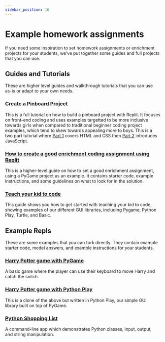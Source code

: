 ```yaml
---
sidebar_position: 16
---
```


# Example homework assignments

If you need some inspiration to set homework assignments or enrichment projects for your students, we've put together some guides and full projects that you can use.

## Guides and Tutorials

These are higher level guides and walkthrough tutorials that you can use as-is or adapt to your own needs.

### [Create a Pinboard Project](/tutorials/pinboard-project-part-1)

This is a full tutorial on how to build a pinboard project with Replit. It focuses on front-end coding and uses examples targetted to be more inclusive towards girls when compared to traditional beginner coding project examples, which tend to skew towards appealing more to boys. This is a two part tutorial where [Part 1](../tutorials/pinboard-project-part-1) covers HTML and CSS then [Part 2](../tutorials/pinboard-project-part-2) introduces JavaScript.

### [How to create a good enrichment coding assignment using Replit](tutorials/EnrichmentHomework)

This is a higher-level guide on how to set a good enrichment assignment, using a PyGame project as an example. It contains starter code, example instructions, and some guidelines on what to look for in the solution.

### [Teach your kid to code](tutorials/TeachYourKid)

This guide shows you how to get started with teaching your kid to code, showing examples of our different GUI libraries, including Pygame, Python Play, Turtle, and Basic.

## Example Repls

These are some examples that you can fork directly. They contain example starter code, model answers, and example instructions for your students.

### [Harry Potter game with PyGame]( https://replit.com/@ritza/PotterGame)

A basic game where the player can use their keyboard to move Harry and catch the snitch.

### [Harry Potter game with Python Play](https://replit.com/@ritza/PlayPotterGame)

This is a clone of the above but written in Python Play, our simple GUI library built on top of PyGame.

### [Python Shopping List](https://replit.com/@ritza/ShoppingList)

A command-line app which demonstrates Python classes, input, output, and string manipulation.

